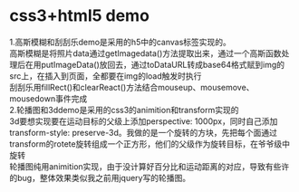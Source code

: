 # css3+html5 demo
1.高斯模糊和刮刮乐demo是采用的h5中的canvas标签实现的。<br>
    高斯模糊是将照片data通过getImagedata()方法提取出来，通过一个高斯函数处理后在用putImageData()放回去，通过toDataURL转成base64格式赋到img的src上，在插入到页面，全都要在img的load触发时执行<br>
    刮刮乐用fillRect()和clearReact()方法结合mouseup、mousemove、mousedown事件完成<br>
2.轮播图和3ddemo是采用的css3的animition和transform实现的<br>
    3d要想实现要在运动目标的父级上添加perspective: 1000px，同时自己添加transform-style: preserve-3d。我做的是一个旋转的方块，先把每个面通过transform的rotete旋转组成一个正方形，他们的父级作为旋转目标，在爷爷级中旋转<br>
    轮播图纯用animition实现，由于没计算好百分比和运动距离的对应，导致有些许的bug，整体效果类似我之前用jquery写的轮播图。
